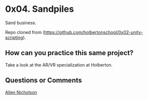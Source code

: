 # 0x04. Sandpiles

Sand business.

Repo cloned from (https://github.com/holbertonschool/0x02-unity-scripting).

## How can you practice this same project?

Take a look at the AR/VR specialization at Holberton.

## Questions or Comments

[Allen Nicholson](https://github.com/ranicholson)
